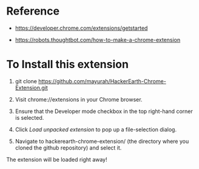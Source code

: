 # Reference

* https://developer.chrome.com/extensions/getstarted

* https://robots.thoughtbot.com/how-to-make-a-chrome-extension


# To Install this extension

1.  git clone https://github.com/mayurah/HackerEarth-Chrome-Extension.git

2. Visit chrome://extensions in your Chrome browser.

3. Ensure that the Developer mode checkbox in the top right-hand corner is selected.

4. Click *Load unpacked extension* to pop up a file-selection dialog.

5. Navigate to  hackerearth-chrome-extension/ (the directory where you cloned the github repository) and select it.

The extension will be loaded right away!

